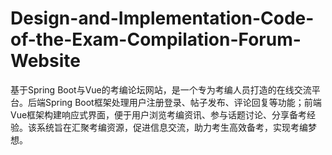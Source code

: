 # Design-and-Implementation-Code-of-the-Exam-Compilation-Forum-Website
基于Spring Boot与Vue的考编论坛网站，是一个专为考编人员打造的在线交流平台。后端Spring Boot框架处理用户注册登录、帖子发布、评论回复等功能；前端Vue框架构建响应式界面，便于用户浏览考编资讯、参与话题讨论、分享备考经验。该系统旨在汇聚考编资源，促进信息交流，助力考生高效备考，实现考编梦想。
